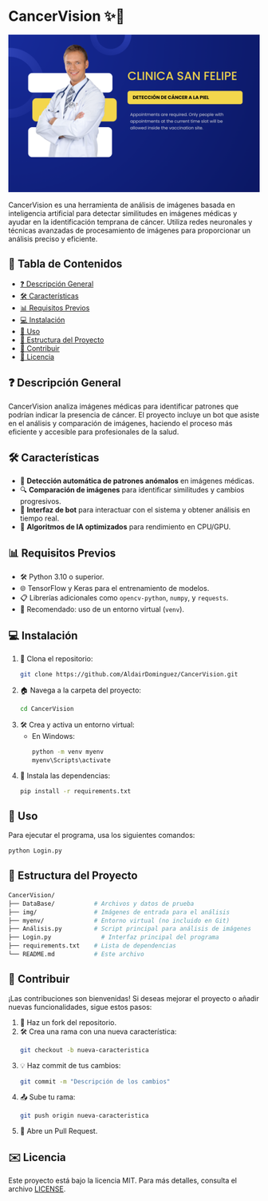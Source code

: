# CancerVision ✨🏥

![Carga de Imágenes](https://github.com/AldairDominguez/CancerVision/blob/main/imgD/carga.png?raw=true)

CancerVision es una herramienta de análisis de imágenes basada en inteligencia artificial para detectar similitudes en imágenes médicas y ayudar en la identificación temprana de cáncer. Utiliza redes neuronales y técnicas avanzadas de procesamiento de imágenes para proporcionar un análisis preciso y eficiente.

## 📑 Tabla de Contenidos
- [❓ Descripción General](#descripción-general)
- [🛠️ Características](#características)
- [📊 Requisitos Previos](#requisitos-previos)
- [💻 Instalación](#instalación)
- [🧰 Uso](#uso)
- [📁 Estructura del Proyecto](#estructura-del-proyecto)
- [🤝 Contribuir](#contribuir)
- [📜 Licencia](#licencia)

## ❓ Descripción General

CancerVision analiza imágenes médicas para identificar patrones que podrían indicar la presencia de cáncer. El proyecto incluye un bot que asiste en el análisis y comparación de imágenes, haciendo el proceso más eficiente y accesible para profesionales de la salud.

## 🛠️ Características
- 🌉 **Detección automática de patrones anómalos** en imágenes médicas.
- 🔍 **Comparación de imágenes** para identificar similitudes y cambios progresivos.
- 🤖 **Interfaz de bot** para interactuar con el sistema y obtener análisis en tiempo real.
- 🧠 **Algoritmos de IA optimizados** para rendimiento en CPU/GPU.

## 📊 Requisitos Previos
- 🛠️ Python 3.10 o superior.
- 🌐 TensorFlow y Keras para el entrenamiento de modelos.
- 📋 Librerías adicionales como `opencv-python`, `numpy`, y `requests`.
- 📝 Recomendado: uso de un entorno virtual (`venv`).

## 💻 Instalación

1. 🔗 Clona el repositorio:
   ```bash
   git clone https://github.com/AldairDominguez/CancerVision.git
   ```
2. 🏠 Navega a la carpeta del proyecto:
   ```bash
   cd CancerVision
   ```
3. 🛠️ Crea y activa un entorno virtual:
   - En Windows:
     ```bash
     python -m venv myenv
     myenv\Scripts\activate
     ```
4. 🐍 Instala las dependencias:
   ```bash
   pip install -r requirements.txt
   ```

## 🧰 Uso

Para ejecutar el programa, usa los siguientes comandos:
```bash
python Login.py
```

## 📁 Estructura del Proyecto
```bash
CancerVision/
├── DataBase/           # Archivos y datos de prueba
├── img/                # Imágenes de entrada para el análisis
├── myenv/              # Entorno virtual (no incluido en Git)
├── Análisis.py         # Script principal para análisis de imágenes
├── Login.py              # Interfaz principal del programa
├── requirements.txt    # Lista de dependencias
└── README.md           # Este archivo
```

## 🤝 Contribuir

¡Las contribuciones son bienvenidas! Si deseas mejorar el proyecto o añadir nuevas funcionalidades, sigue estos pasos:

1. 📝 Haz un fork del repositorio.
2. 🛠️ Crea una rama con una nueva característica:
   ```bash
   git checkout -b nueva-caracteristica
   ```
3. 💡 Haz commit de tus cambios:
   ```bash
   git commit -m "Descripción de los cambios"
   ```
4. 📤 Sube tu rama:
   ```bash
   git push origin nueva-caracteristica
   ```
5. 📝 Abre un Pull Request.

## ✉️ Licencia

Este proyecto está bajo la licencia MIT. Para más detalles, consulta el archivo [LICENSE](LICENSE).
